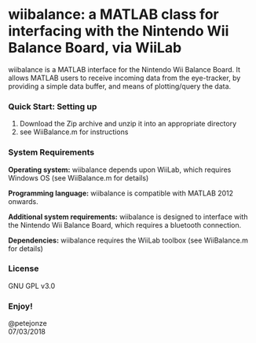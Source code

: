 # wiibalance: a MATLAB class for interfacing with the Nintendo Wii Balance Board, via WiiLab

wiibalance is a MATLAB interface for the Nintendo Wii Balance Board. It allows MATLAB users to receive incoming data from the eye-tracker, by providing a simple data buffer, and means of plotting/query the data.

### Quick Start: Setting up
1. Download the Zip archive and unzip it into an appropriate directory
2. see WiiBalance.m for instructions

### System Requirements
**Operating system:**
wiibalance depends upon WiiLab, which requires Windows OS (see WiiBalance.m for details)

**Programming language:**
wiibalance is compatible with MATLAB 2012 onwards.

**Additional system requirements:**
wiibalance is designed to interface with the Nintendo Wii Balance Board, which requires a bluetooth connection.

**Dependencies:**
wiibalance requires the WiiLab toolbox (see WiiBalance.m for details)

### License
GNU GPL v3.0

### Enjoy!
@petejonze  
07/03/2018